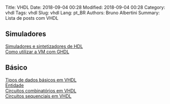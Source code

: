 Title: VHDL
Date: 2018-09-04 00:28
Modified: 2018-09-04 00:28
Category: vhdl
Tags: vhdl
Slug: vhdl
Lang: pt_BR
Authors: Bruno Albertini
Summary: Lista de posts com VHDL


## Simuladores
[Simuladores e sintetizadores de HDL]({filename}../vhdl/simuladores.md)  
[Como utilizar a VM com GHDL]({filename}../vhdl/vmghdl.md)  

## Básico
[Tipos de dados básicos em VHDL]({filename}../vhdl/tiposdedadosbasicos.md)  
[Entidade]({filename}../vhdl/entidade.md)  
[Circuitos combinatórios em VHDL]({filename}../vhdl/combinatorio.md)  
[Circuitos sequenciais em VHDL]({filename}../vhdl/sequenciais.md)  
